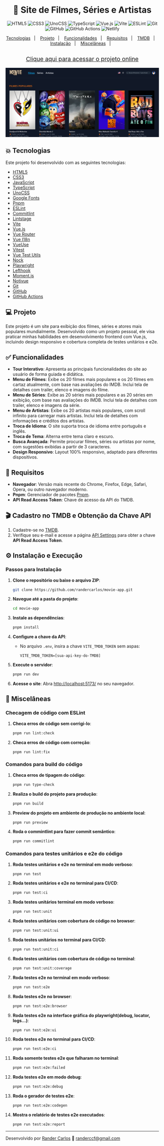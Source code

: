 <h1 align="center">
  🎥 Site de Filmes, Séries e Artistas
</h1>

<p align="center">
  <img src="https://img.shields.io/badge/HTML5-E34F26?style=for-the-badge&logo=html5&logoColor=white" alt="HTML5" title="HTML5" />
  <img src="https://img.shields.io/badge/CSS3-1572B6?style=for-the-badge&logo=css3&logoColor=white" alt="CSS3" title="CSS3"/>
  <img src="https://img.shields.io/badge/UnoCSS-333333.svg?style=for-the-badge&logo=unocss&logoColor=white" alt="UnoCSS" title="UnoCSS"/>
  <img src="https://img.shields.io/badge/TypeScript-007ACC.svg?style=for-the-badge&logo=typescript&logoColor=white" alt="TypeScript" title="TypeScript"/>
  <img src="https://img.shields.io/badge/Vue.js-35495e.svg?style=for-the-badge&logo=vuedotjs&logoColor=4FC08D" alt="Vue.js" title="Vue.js"/>
  <img src="https://img.shields.io/badge/Vite-646CFF.svg?style=for-the-badge&logo=vite&logoColor=white" alt="Vite" title="Vite" />
  <img src="https://img.shields.io/badge/ESLint-4B3263?style=for-the-badge&logo=eslint&logoColor=white" alt="ESLint" title="ESLint" />
  <img src="https://img.shields.io/badge/Git-F05033.svg?style=for-the-badge&logo=git&logoColor=white" alt="Git" title="Git" />
  <img src="https://img.shields.io/badge/GitHub-181717.svg?style=for-the-badge&logo=github&logoColor=white" alt="GitHub" title="GitHub" />
  <img src="https://img.shields.io/badge/GitHub%20Actions-2671E5.svg?style=for-the-badge&logo=githubactions&logoColor=white" alt="GitHub Actions" title="GitHub Actions" />
  <img src="https://img.shields.io/badge/Netlify-00C7B7.svg?style=for-the-badge&logo=netlify&logoColor=white" alt="Netlify" title="Netlify" />
</p>

<p align="center">
  <a href="#-tecnologias">Tecnologias</a>&nbsp;&nbsp;&nbsp;|&nbsp;&nbsp;&nbsp;
  <a href="#-projeto">Projeto</a>&nbsp;&nbsp;&nbsp;|&nbsp;&nbsp;&nbsp;
  <a href="#-funcionalidades">Funcionalidades</a>&nbsp;&nbsp;&nbsp;|&nbsp;&nbsp;&nbsp;
  <a href="#-requisitos">Requisitos</a>&nbsp;&nbsp;&nbsp;|&nbsp;&nbsp;&nbsp;
  <a href="#-tmdb">TMDB</a>&nbsp;&nbsp;&nbsp;|&nbsp;&nbsp;&nbsp;
  <a href="#-instalacao">Instalação</a>&nbsp;&nbsp;&nbsp;|&nbsp;&nbsp;&nbsp;
  <a href="#-miscelaneas">Miscelâneas</a>&nbsp;&nbsp;&nbsp;|&nbsp;&nbsp;&nbsp;


</p>

<br>

<div align="center">
  <a href="https://lp-redesign-bank.netlify.app/" style="font-size: 1.2rem">Clique aqui para acessar o projeto online</a>
</div>

<br>

<div align="center">
  <img src="site.png" alt="Imagem do site de filmes, séries e atores" />
</div>

## 💥 Tecnologias

Este projeto foi desenvolvido com as seguintes tecnologias:

- [HTML5](https://html5.org/)
- [CSS3](https://www.w3.org/Style/CSS/Overview.en.html)
- [JavaScript](https://www.javascript.com/)
- [TypeScript](https://www.typescriptlang.org/)
- [UnoCSS](https://unocss.dev/)
- [Google Fonts](https://fonts.google.com/)
- [Pnpm](https://pnpm.io/)
- [ESLint](https://eslint.org/)
- [Commitlint](https://commitlint.js.org/)
- [Lintstage](https://github.com/lint-staged/lint-staged)
- [Vite](https://vitejs.dev/)
- [Vue.js](https://vuejs.org/)
- [Vue Router](https://router.vuejs.org)
- [Vue I18n](https://vue-i18n.intlify.dev/)
- [VueUse](https://vueuse.org/)
- [Vitest](https://vitest.dev/)
- [Vue Test Utils](https://test-utils.vuejs.org/)
- [Nock](https://github.com/nock/nock)
- [Playwright](https://playwright.dev/)
- [Lefthook](https://github.com/evilmartians/lefthook)
- [Moment.js](https://momentjs.com/docs/)
- [Notivue](https://docs.notivue.smastrom.io/)
- [Git](https://git-scm.com/)
- [GitHub](https://github.com/)
- [GitHub Actions](https://docs.github.com/en/actions)

## 💻 Projeto

Este projeto é um site para exibição dos filmes, séries e atores mais populares mundialmente. Desenvolvido como um projeto pessoal, ele visa praticar minhas habilidades em desenvolvimento frontend com Vue.js, incluindo design responsivo e cobertura completa de testes unitários e e2e.

## ✅ Funcionalidades

- **Tour Interativo**: Apresenta as principais funcionalidades do site ao usuário de forma guiada e didática.
- **Menu de Filmes**: Exibe os 20 filmes mais populares e os 20 filmes em cartaz atualmente, com base nas avaliações do IMDB. Inclui tela de detalhes com trailer, elenco e imagens do filme.
- **Menu de Séries**: Exibe as 20 séries mais populares e as 20 séries em exibição, com base nas avaliações do IMDB. Inclui tela de detalhes com trailer, elenco e imagens da série.
- **Menu de Artistas**: Exibe os 20 artistas mais populares, com scroll infinito para carregar mais artistas. Inclui tela de detalhes com informações e créditos dos artistas.
- **Troca de Idioma**: O site suporta troca de idioma entre português e inglês.
- **Troca de Tema**: Alterna entre tema claro e escuro.
- **Busca Avançada**: Permite procurar filmes, séries ou artistas por nome, com sugestões exibidas a partir de 3 caracteres.
- **Design Responsivo**: Layout 100% responsivo, adaptado para diferentes dispositivos.

## 📄 Requisitos

- **Navegador**: Versão mais recente do Chrome, Firefox, Edge, Safari, Opera, ou outro navegador moderno.
- **Pnpm**: Gerenciador de pacotes [Pnpm](https://pnpm.io/).
- **API Read Access Token**: Chave de acesso da API do TMDB.

## 🎬 Cadastro no TMDB e Obtenção da Chave API

1. Cadastre-se no [TMDB](https://www.themoviedb.org/signup).
2. Verifique seu e-mail e acesse a página [API Settings](https://www.themoviedb.org/settings/api) para obter a chave **API Read Access Token**.

## ⚙️ Instalação e Execução

### Passos para Instalação

1. **Clone o repositório ou baixe o arquivo ZIP**:
    ```sh
    git clone https://github.com/randercarlos/movie-app.git
    ```

2. **Navegue até a pasta do projeto**:
    ```sh
    cd movie-app
    ```

3. **Instale as dependências**:
    ```sh
    pnpm install
    ```

4. **Configure a chave da API**:
   - No arquivo `.env`, insira a chave `VITE_TMDB_TOKEN` sem aspas:
     ```env
     VITE_TMDB_TOKEN=[sua-api-key-do-TMDB]
     ```

5. **Execute o servidor**:
    ```sh
    pnpm run dev
    ```

6. **Acesse o site**: Abra [http://localhost:5173/](http://localhost:5173/) no seu navegador.


## 🎨 Miscelâneas

### Checagem de código com ESLint

1. **Checa erros de código sem corrigi-lo**:
    ```sh
    pnpm run lint:check
    ```

2. **Checa erros de código com correção**:
    ```sh
    pnpm run lint:fix
    ```

### Comandos para build do código

1. **Checa erros de tipagem do código**:
    ```sh
    pnpm run type-check
    ```

2. **Realiza o build do projeto para produção**:
    ```sh
    pnpm run build

3. **Preview do projeto em ambiente de produção no ambiente local**:
    ```sh
    pnpm run preview
    ```

4. **Roda o commintlint para fazer commit semântico**:
    ```sh
    pnpm run commitlint
    ```

### Comandos para testes unitários e e2e do código

1. **Roda testes unitários e e2e no terminal em modo verboso**:
    ```sh
    pnpm run test
    ```

2. **Roda testes unitários e e2e no terminal para CI/CD**:
    ```sh
    pnpm run test:ci
    ```

3. **Roda testes unitários terminal em modo verboso**:
    ```sh
    pnpm run test:unit
    ```

4. **Roda testes unitários com cobertura de código no browser**:
    ```sh
    pnpm run test:unit:ui
    ```

5. **Roda testes unitários no terminal para CI/CD**:
    ```sh
    pnpm run test:unit:ci
    ```

6. **Roda testes unitários com cobertura de código no terminal**:
    ```sh
    pnpm run test:unit:coverage
    ```

7. **Roda testes e2e no terminal em modo verboso**:
    ```sh
    pnpm run test:e2e
    ```

8. **Roda testes e2e no browser**:
    ```sh
    pnpm run test:e2e:browser
    ```

9. **Roda testes e2e na interface gráfica do playwright(debug, locator, logs...)**:
    ```sh
    pnpm run test:e2e:ui
    ```

10. **Roda testes e2e no terminal para CI/CD**:
    ```sh
    pnpm run test:e2e:ci
    ```

11. **Roda somente testes e2e que falharam no terminal**:
    ```sh
    pnpm run test:e2e:failed
    ```

12. **Roda testes e2e em modo debug**:
    ```sh
    pnpm run test:e2e:debug
    ```

13. **Roda o gerador de testes e2e**:
    ```sh
    pnpm run test:e2e:codegen
    ```

14. **Mostra o relatório de testes e2e executados**:
    ```sh
    pnpm run test:e2e:report
    ```

---

Desenvolvido por [Rander Carlos](https://www.linkedin.com/in/rander-carlos-308a63a8) 👋 [randerccf@gmail.com](mailto:randerccf@gmail.com)
